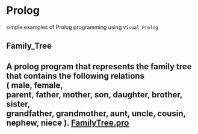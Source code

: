 # Prolog
 
 simple examples of Prolog programming using `Visual Prolog`
 
 
## Family_Tree  
A prolog program that represents the family tree that contains the following relations   
 ( male, female,  
 parent, father, mother, son, daughter, brother, sister,   
 grandfather, grandmother, aunt, uncle, cousin, nephew, niece ). 
  [FamilyTree.pro](https://github.com/saraatq/Prolog/blob/main/FamilyTree.pro)
---


